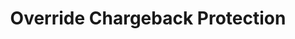 ---
title: Override Chargeback Protection
excerpt: Override the nSure chargeback protection setting to false
api:
  file: swagger (2).json
  operationId: nSureOverrideMerchant
hidden: false
---